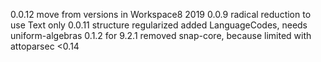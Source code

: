 0.0.12
    move from   versions in Workspace8 2019
0.0.9 radical reduction to use Text only
0.0.11 structure regularized
            added LanguageCodes, needs uniform-algebras
0.1.2 for 9.2.1 
    removed snap-core, because limited with attoparsec <0.14